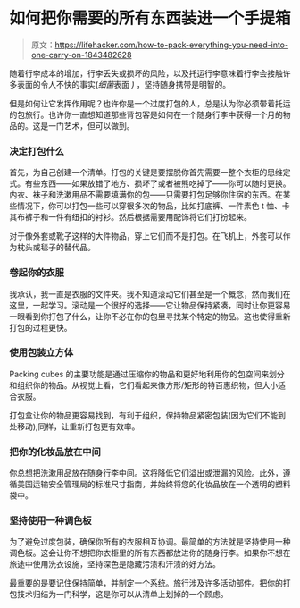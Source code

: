 # 如何把你需要的所有东西装进一个手提箱

> 原文：<https://lifehacker.com/how-to-pack-everything-you-need-into-one-carry-on-1843482628>

随着行李成本的增加，行李丢失或损坏的风险，以及托运行李意味着行李会接触许多表面的令人不快的事实(*细菌*表面 *)* ，坚持随身携带是明智的。



但是如何让它发挥作用呢？也许你是一个过度打包的人，总是认为你必须带着托运的包旅行。也许你一直想知道那些背包客是如何在一个随身行李中获得一个月的物品的。这是一门艺术，但可以做到。

### **决定打包什么**

首先，为自己创建一个清单。打包的关键是要摆脱你首先需要一整个衣柜的思维定式。有些东西——如果放错了地方、损坏了或者被熊吃掉了——你可以随时更换。内衣、袜子和洗漱用品不需要填满你的包——只需要打包足够你住宿的东西。在某些情况下，你可以打包一些可以穿很多次的物品，比如打底裤、一件素色 t 恤、卡其布裤子和一件有纽扣的衬衫。然后根据需要用配饰将它们打扮起来。

对于像外套或靴子这样的大件物品，穿上它们而不是打包。在飞机上，外套可以作为枕头或毯子的替代品。

### **卷起你的衣服**

我承认，我一直是衣服的文件夹。我不知道滚动它们甚至是一个概念，然而我们在这里，一起学习。滚动是一个很好的选择——它让物品保持紧凑，同时让你更容易一眼看到你打包了什么，让你不必在你的包里寻找某个特定的物品。这也使得重新打包的过程更快。

### **使用包装立方体**

Packing cubes 的主要功能是通过压缩你的物品和更好地利用你的包空间来划分和组织你的物品。从视觉上看，它们看起来像方形/矩形的特百惠织物，但大小适合衣服。

打包盒让你的物品更容易找到，有利于组织，保持物品紧密包装(因为它们不能到处移动),同样，让重新打包更有效率。

### 把你的化妆品放在中间

你总想把洗漱用品放在随身行李中间。这将降低它们溢出或泄漏的风险。此外，遵循美国运输安全管理局的标准尺寸指南，并始终将您的化妆品放在一个透明的塑料袋中。

### **坚持使用一种调色板**

为了避免过度包装，确保你所有的衣服相互协调。最简单的方法就是坚持使用一种调色板。这会让你不想把你衣柜里的所有东西都放进你的随身行李。如果你不想在旅途中使用洗衣设施，坚持深色是隐藏污渍和汗渍的好方法。

最重要的是要记住保持简单，并制定一个系统。旅行涉及许多活动部件。把你的打包技术归结为一门科学，这是你可以从清单上划掉的一个顾虑。